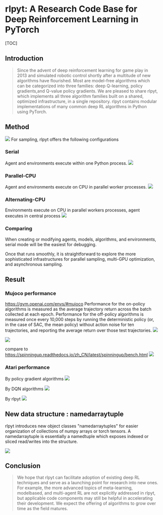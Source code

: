 # **rlpyt: A Research Code Base for Deep Reinforcement Learning in PyTorch** #

[TOC]

## Introduction
>Since the advent of deep reinforcement learning for game play in 2013  and simulated robotic control shortly after a multitude of new algorithms have flourished. Most are model-free algorithms which can be categorized into three families: deep Q-learning, policy gradients,and Q-value policy gradients.
>We are pleased to share rlpyt, which implements all three algorithm families built on a shared, optimized infrastructure, in a single repository. rlpyt contains modular implementations of many common deep RL algorithms in Python using PyTorch.

## Method
![](https://i.imgur.com/x0gM28z.png)
For sampling, rlpyt offers the following configurations
### Serial
Agent and environments execute within one Python process.
![](https://i.imgur.com/KEJ3iIJ.jpg)
### Parallel-CPU
Agent and environments execute on CPU in parallel worker processes.
![](https://i.imgur.com/bTJjHC6.jpg)
### Alternating-CPU
Environments execute on CPU in parallel workers processes, agent executes in central process
![](https://i.imgur.com/x4oP764.jpg)
### Comparing
When creating or modifying agents, models, algorithms, and environments, serial mode will be the easiest for debugging.

Once that runs smoothly, it is straightforward to explore the more sophisticated infrastructures for parallel sampling, multi-GPU optimization, and asynchronous sampling.

## Result
### Mujoco performance
https://gym.openai.com/envs/#mujoco
Performance for the on-policy algorithms is measured as the average trajectory return across the batch collected at each epoch. Performance for the off-policy algorithms is measured once every 10,000 steps by running the deterministic policy (or, in the case of SAC, the mean policy) without action noise for ten trajectories, and reporting the average return over those test trajectories.
![](https://i.imgur.com/AX7MHFk.png)

![](https://i.imgur.com/CoA58zM.jpg)

compare to https://spinningup.readthedocs.io/zh_CN/latest/spinningup/bench.html
![](https://i.imgur.com/Z6sp4uJ.png)

### Atari performance
By policy gradient algorithms
![](https://i.imgur.com/GLaB02p.png)

By DQN algorithms
![](https://i.imgur.com/U2SIgaV.png)

By rlpyt
![](https://i.imgur.com/bFld1RK.png)

## New data structure : namedarraytuple
rlpyt introduces new object classes "namedarraytuples" for easier organization of collections of
numpy arrays or torch tensors. A namedarraytuple is essentially a namedtuple which exposes indexed
or sliced read/writes into the structure.


![](https://i.imgur.com/wK8iIw4.png)


## Conclusion

>We hope that rlpyt can facilitate adoption of existing deep RL techniques and serve as a launching
point for research into new ones. For example, the more advanced topics of meta-learning, modelbased,
and multi-agent RL are not explicitly addressed in rlpyt, but applicable code components may
still be helpful in accelerating their development. We expect the offering of algorithms to grow over
time as the field matures.
